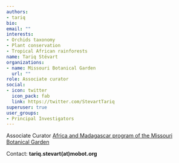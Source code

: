 ```yaml
---
authors:
- tariq
bio: 
email: ""
interests:
- Orchids taxonomy
- Plant conservation
- Tropical African rainforests
name: Tariq Stévart
organizations:
- name: Missouri Botanical Garden
  url: ""
role: Associate curator
social:
- icon: twitter
  icon_pack: fab
  link: https://twitter.com/StevartTariq
superuser: true
user_groups:
- Principal Investigators
---
```


Associate Curator
[Africa and Madagascar program of the Missouri Botanical Garden](http://www.missouribotanicalgarden.org/plant-science/plant-science/africa.aspx)


Contact: **tariq.stevart(at)mobot.org**